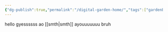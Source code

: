 ```yaml
---
{"dg-publish":true,"permalink":"/digital-garden-home/","tags":["gardenEntry"]}
---
```


hello gyessssss
ao
[[smth\|smth]]
ayouuuuuuu bruh